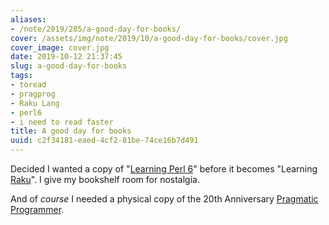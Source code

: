 ```yaml
---
aliases:
- /note/2019/285/a-good-day-for-books/
cover: /assets/img/note/2019/10/a-good-day-for-books/cover.jpg
cover_image: cover.jpg
date: 2019-10-12 21:37:45
slug: a-good-day-for-books
tags:
- toread
- pragprog
- Raku Lang
- perl6
- i need to read faster
title: A good day for books
uuid: c2f34181-eaed-4cf2-81be-74ce16b7d491
---
```


Decided I wanted a copy of "[Learning Perl 6][]" before it becomes "Learning [Raku][]".
I give my bookshelf room for nostalgia.

[Learning Perl 6]: https://www.learningperl6.com/
[Raku]: http://blogs.perl.org/users/ovid/2019/10/larry-has-approved-renaming-perl-6-to-raku.html

And of *course* I needed a physical copy of the 20th Anniversary [Pragmatic Programmer][].

[Pragmatic Programmer]: https://pragprog.com/book/tpp20/the-pragmatic-programmer-20th-anniversary-edition